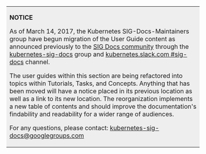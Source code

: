 ---
---

<table style="background-color:#eeeeee">
<tr>
  <td>
  <p><b>NOTICE</b></p>
  <p>As of March 14, 2017, the Kubernetes SIG-Docs-Maintainers group have begun migration of the User Guide content as announced previously to the <a href="https://git.k8s.io/community/sig-docs">SIG Docs community</a> through the <a href="https://groups.google.com/forum/#!forum/kubernetes-sig-docs">kubernetes-sig-docs</a> group and <a href="https://kubernetes.slack.com/messages/sig-docs/">kubernetes.slack.com #sig-docs</a> channel.</p>
  <p>The user guides within this section are being refactored into topics within Tutorials, Tasks, and Concepts. Anything that has been moved will have a notice placed in its previous location as well as a link to its new location. The reorganization implements a new table of contents and should improve the documentation's findability and readability for a wider range of audiences.</p>
  <p>For any questions, please contact: <a href="mailto:kubernetes-sig-docs@googlegroups.com">kubernetes-sig-docs@googlegroups.com</a></p>
  </td>
</tr>
</table>
